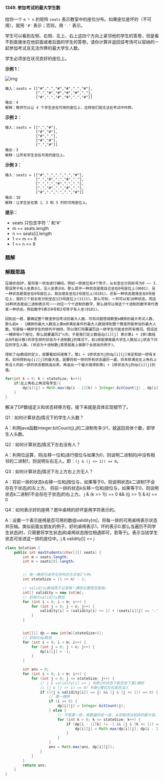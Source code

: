 #### 1349. 参加考试的最大学生数

给你一个 `m * n` 的矩阵 `seats` 表示教室中的座位分布。如果座位是坏的（不可用），就用 `'#'` 表示；否则，用 `'.'` 表示。

学生可以看到左侧、右侧、左上、右上这四个方向上紧邻他的学生的答卷，但是看不到直接坐在他前面或者后面的学生的答卷。请你计算并返回该考场可以容纳的一起参加考试且无法作弊的最大学生人数。

学生必须坐在状况良好的座位上。

**示例 1：**

![img](http://gitlab.wsh-study.com/xp-study/LeeteCode/blob/master/状态压缩/images/参加考试的最大学生数/1.jpg)

```shell
输入：seats = [["#",".","#","#",".","#"],
              [".","#","#","#","#","."],
              ["#",".","#","#",".","#"]]
输出：4
解释：教师可以让 4 个学生坐在可用的座位上，这样他们就无法在考试中作弊。 
```

**示例 2：**

```shell
输入：seats = [[".","#"],
              ["#","#"],
              ["#","."],
              ["#","#"],
              [".","#"]]
输出：3
解释：让所有学生坐在可用的座位上。
```

**示例 3：**

```shell
输入：seats = [["#",".",".",".","#"],
              [".","#",".","#","."],
              [".",".","#",".","."],
              [".","#",".","#","."],
              ["#",".",".",".","#"]]
输出：10
解释：让学生坐在第 1、3 和 5 列的可用座位上。
```

**提示：**

* seats 只包含字符 '.' 和'#'
* m == seats.length
* n == seats[i].length
* 1 <= m <= 8
* 1 <= n <= 8

### 题解

### 解题思路

`压缩状态DP，是将某一状态进行编码。例如一排座位有4个凳子，从右至左分别标号为0 —— 3.假设凳子有人坐表示1，没人坐表示0。那么其中一种状态是我自己坐在0号座位上(0001)，另一种状态是我坐在0号座位上，我女朋友坐在2号座位上(0101)。还有一种状态是我坐在0号座位上，我的三个前女友分别坐在123号座位上(1111)。那么可知，一共可以有16种状态。而这16种状态是由二进制表示可一一对应一个十进制的数字，那么就可以用这个十进制的数字来代表某一种状态。例如数字5表示0号和2号凳子有人坐(0101)。`

`回到这一题，要确定整个教室参加考试的最大人数，可将问题想成教室m横排的最大考试人数，那么前m - 1横排的最大人数加上第m排满足条件的最大人数就得到整个教室所能参加的最大人数。可是每一横排学生的排列不相同，所以我们将要遍历这一排学生可能坐的所有情况。假设这一横排有n个座位，那么就要遍历2^n次。于是我们定义数组dp[i][j] 表示第i + 1排(数组从0开始计数)的学生排列状态为十进制数j的情况下，前i排能够做最大学生人数加上j状态下对应的学生人数。(状态为十进制数j意思就是上面那个女朋友的例子)。`

`得到了dp数组的定义，就要看如何递推了。第i + 1排状态为j的dp[i][j]肯定和前一排有关系。如何得到dp[i][j]的最大值，就要将前一排的所有状态遍历一遍，将本排满足左上角右上角没人的前一排的状态都挑选出来，再选出一个最大值得到第i + 1排状态为j的dp[i][j]的值。`

```java
for(int k = 0; k < stateSize; k++){
    if(左上角右上角没有学生){
        dp[i][j] = Math.max(dp[i - 1][k] + Integer.bitCount(j) , dp[i][j]);
    }
}
```

解决了DP数组定义和状态转移方程，接下来就是具体实现细节了。

Q1：如何计算状态j情况下的学生人头数？

A：利用java函数Integer.bitCount(j),j的二进制有多少1，就返回具体个数，即学生人头数。

Q2：如何计算状态j情况下左右没有人？

A：利用位运算，将j左移一位和j进行按位与如果为0，则说明二进制的j中没有相邻的二进制1，则说明左右无人。即：`(j & (j >> 1)) == 0`。

Q3：如何计算状态j情况下左上方右上方无人？

A：将前一排的状态k右移一位和j按位与，如果等于0，则说明状态k二进制1不会存在于状态j的左上方。
将前一排的状态k左移一位和j按位与，如果等于0，则说明状态k二进制1不会存在于状态j的右上方。
j & (k >> 1)) == 0 && ((j >> 1) & k) == 0

Q4：如何表示好的座椅？题中桌椅的好坏是用字符表示的。

A：设置一个表示座椅是否可用的数组validity[m]，将每一排的可用桌椅表示状态并压缩。类似前面女朋友的例子。好的桌椅表示1，坏的表示0.那么当遍历不同学生状态j时，只需要将学生状态j和桌椅状态按位相遇即可，若等于j。表示当钱学生状态可坐进这一排的座位中。j & validity[i] == j

```java
class Solution {
    public int maxStudents(char[][] seats) {
        int m = seats.length;
        int n = seats[0].length;


        // 每一横排可由学生排布的方式有2^n种。
        int stateSize = (1 << n) - 1;

        // validity数组用于记录每一横排位置是否能做。
        int[] validity = new int[m];
        // 初始化validity数组
        for (int i = 0; i < m; i++) {
            for (int j = 0; j < n; j++) {
                validity[i] = (validity[i] << 1) + (seats[i][j] == '.' ? 1 : 0);
            }
        }


        int[][] dp = new int[m][stateSize+1];
        // 初始化dp数组
        for (int i = 0; i < m; i++) {
            for (int j = 0; j < n; j++) {
                dp[i][j] = -1;
            }
        }

        int ans = 0;
        for (int i = 0; i < m; i++) {
            for (int j = 0; j <= stateSize; j++) {
                // j & validity[i] == j 判断j的状态下能否坐下第i横排
                // (j & (j >> 1) == 0) 判断j模式左右是否没人
                if (((j & validity[i]) == j) && (j & (j << 1)) == 0) {
                    // 第一横排
                    if (i == 0) {
                        dp[i][j] = Integer.bitCount(j);
                    } else {
                        // 不是第一排，就要遍历前一排，从而取得当前排的最大值。
                        for (int k = 0; k <= stateSize; k++) {
                            if (dp[i - 1][k] != -1 && (j & (k << 1)) == 0 && (j & (k >> 1)) == 0) {
                                dp[i][j] = Math.max(dp[i][j], dp[i - 1][k] + Integer.bitCount(j));
                            }
                        }
                    }
                    ans = Math.max(ans, dp[i][j]);
                }
            }
        }
        return ans;
    }
}
```

